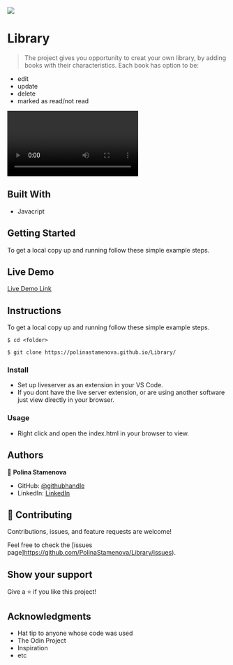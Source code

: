 ![](https://img.shields.io/badge/myapp-blueviolet)

# Library

> The project gives you opportunity to creat your own library, by adding books with their characteristics.
> Each book has option to be: 
  - edit
  - update
  - delete
  - marked as read/not read

![screenshot](video/demoVideo.mp4)

## Built With

- Javacript

## Getting Started

To get a local copy up and running follow these simple example steps.

## Live Demo

[Live Demo Link](https://polinastamenova.github.io/Library/)

## Instructions

To get a local copy up and running follow these simple example steps.

```
$ cd <folder>
```

```
$ git clone https://polinastamenova.github.io/Library/
```

### Install

- Set up liveserver as an extension in your VS Code.
- If you dont have the live server extension, or are using another software just view directly in your browser.

### Usage

- Right click and open the index.html in your browser to view.

## Authors

👤 **Polina Stamenova**

- GitHub: [@githubhandle](https://github.com/PolinaStamenova)
- LinkedIn: [LinkedIn](https://www.linkedin.com/in/polina-stamenova-a60766112/)

## 🤝 Contributing

Contributions, issues, and feature requests are welcome!

Feel free to check the [issues page]https://github.com/PolinaStamenova/Library/issues).

## Show your support

Give a ⭐️ if you like this project!

## Acknowledgments

- Hat tip to anyone whose code was used
- The Odin Project
- Inspiration
- etc
